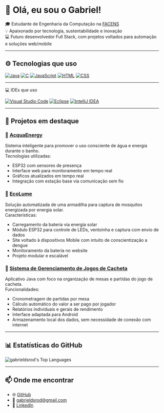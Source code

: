 # 👋 Olá, eu sou o Gabriel!

🎓 Estudante de Engenharia da Computação na [FACENS](https://facens.br)  
💡 Apaixonado por tecnologia, sustentabilidade e inovação  
💻 Futuro desenvolvedor Full Stack, com projetos voltados para automação e soluções web/mobile

---

## ⚙️ Tecnologias que uso

[![Java](https://img.shields.io/badge/Java-%23ED8B00.svg?logo=openjdk&logoColor=white)](#)
[![C](https://img.shields.io/badge/C-00599C?logo=c&logoColor=white)](#)
[![JavaScript](https://img.shields.io/badge/JavaScript-F7DF1E?logo=javascript&logoColor=000)](#)
[![HTML](https://img.shields.io/badge/HTML-%23E34F26.svg?logo=html5&logoColor=white)](#)
[![CSS](https://img.shields.io/badge/CSS-1572B6?logo=css3&logoColor=fff)](#)

---

💻 IDEs que uso

[![Visual Studio Code](https://custom-icon-badges.demolab.com/badge/Visual%20Studio%20Code-0078d7.svg?logo=vsc&logoColor=white)](#)
[![Eclipse](https://img.shields.io/badge/Eclipse-FE7A16.svg?logo=Eclipse&logoColor=white)](#)
[![IntelliJ IDEA](https://img.shields.io/badge/IntelliJ%20IDEA-000000.svg?logo=intellij-idea&logoColor=white)](#)

---

## 🚀 Projetos em destaque

### 🔹 [AcquaEnergy](https://github.com/Gabrieldsrod/AcquaEnergy)  
Sistema inteligente para promover o uso consciente de água e energia durante o banho.  
Tecnologias utilizadas:
- ESP32 com sensores de presença
- Interface web para monitoramento em tempo real
- Gráficos atualizados em tempo real
- Integração com estação base via comunicação sem fio

### 🔹 [EcoLume](https://github.com/Gabrieldsrod/EcoLume)  
Solução automatizada de uma armadilha para captura de mosquitos energizada por energia solar.  
Características:
- Carregamento da bateria via energia solar
- Módulo ESP32 para controle de LEDs, ventoinha e captura com envio de dados
- Site voltado à dispositivos Mobile com intuito de conscientização a dengue
- Monitoramento da bateria no website
- Projeto modular e escalável

### 🔹 [Sistema de Gerenciamento de Jogos de Cacheta](https://github.com/Gabrieldsrod/controle-cacheta)  
Aplicativo Java com foco na organização de mesas e partidas do jogo de cacheta.  
Funcionalidades:
- Cronometragem de partidas por mesa
- Cálculo automático do valor a ser pago por jogador
- Relatórios individuais e gerais de rendimento
- Interface adaptada para Android
- Armazenamento local dos dados, sem necessidade de conexão com internet

---

## 📊 Estatísticas do GitHub

![gabrieldsrod's Top Languages](https://github-readme-stats.vercel.app/api/top-langs/?username=gabrieldsrod&theme=dark&show_icons=true&hide_border=true&layout=compact)

---

## 📫 Onde me encontrar

- 🌐 [GitHub](https://github.com/Gabrieldsrod)
- 📧 gabrieldsrod@gmail.com
- 💼 [LinkedIn](https://www.linkedin.com/in/gabrieldsrod/)
